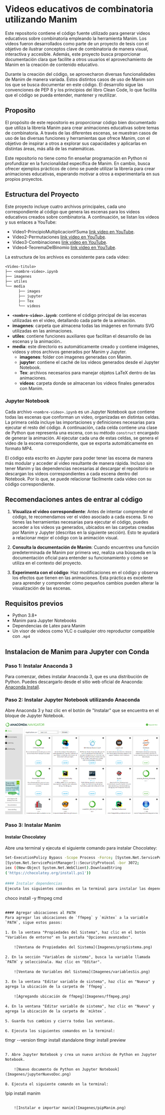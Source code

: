 # Videos educativos de combinatoria utilizando Manim

Este repositorio contiene el código fuente utilizado para generar videos educativos sobre combinatoria empleando la herramienta Manim. Los videos fueron desarrollados como parte de un proyecto de tesis con el objetivo de ilustrar conceptos clave de combinatoria de manera visual, interactiva y accesible. Además, este proyecto busca proporcionar documentación clara que facilite a otros usuarios el aprovechamiento de Manim en la creación de contenido educativo.

Durante la creación del código, se aprovecharon diversas funcionalidades de Manim de manera variada. Estos distintos casos de uso de Manim son los que se busca documentar en este código.  El desarrollo sigue las convenciones de PEP 8 y los principios del libro Clean Code, lo que facilita que el código se pueda entender, mantener y reutilizar.

## Proposito
El propósito de este repositorio es proporcionar código bien documentado que utiliza la librería Manim para crear animaciones educativas sobre temas de combinatoria. A través de las diferentes escenas, se muestran casos de uso de las diversas funciones y herramientas que ofrece Manim, con el objetivo de inspirar a otros a explorar sus capacidades y aplicarlas en distintas áreas, más allá de las matemáticas.

Este repositorio no tiene como fin enseñar programación en Python ni profundizar en la funcionalidad específica de Manim. En cambio, busca ofrecer ejemplos prácticos de cómo se puede utilizar la librería para crear animaciones educativas, esperando motivar a otros a experimentarla en sus propios proyectos.
   
## Estructura del Proyecto

Este proyecto incluye cuatro archivos principales, cada uno correspondiente al código que genera las escenas para los videos educativos creados sobre combinatoria. A continuación, se listan los videos y sus enlaces a YouTube:
* Video1-PrincipioMultiplicacionYSuma [link video en YouTube](https://youtu.be/ePPxuT6K6Cg?si=6eOuTOtu87mKtMPv).
* Video2-Permutaciones [link video en YouTube](https://youtu.be/oKf17k7p4GM?si=P4w1DrE1km2NYksn).
* Video3-Combinaciones [link video en YouTube](https://youtu.be/DA367kQNuNk?si=XzI9QgGHI2b4ZcNS).
* Video4-TeoremaDelBinomio [link video en YouTube](https://youtu.be/7FfBGBBckDk?si=H_vxqvjx3WhKTDtO).

La estructura de los archivos es consistente para cada video:
```
<Video-titulo>
├── <nombre-video>.ipynb
├── imagenes
├── utiles
└── media
      ├── images
      ├── jupyter
      ├── Tex
      └── videos
```
* **```<nombre-video>.ipynb```**: contiene el código principal de las escenas utilizadas en el video, detallando cada parte de la animación.
* **imagenes**: carpeta que almacena todas las imágenes en formato SVG utilizadas en las animaciones.
* **utiles**: contiene funciones auxiliares que facilitan el desarrollo de las escenas y la animación..
* **media**: este directorio es automáticamente creado y contiene imágenes, videos y otros archivos generados por Manim y Jupyter.
  * **imagenes**: folder con imagenes generadas con Manim.
  * **jupyter**: contiene el caché de los videos generados desde el Jupyter Notebook.
  * **Tex**: archivos necesarios para manejar objetos LaTeX dentro de las animaciones.
  * **videos**: carpeta donde se almacenan los videos finales generados con Manim.

### Jupyter Notebook
Cada archivo ```<nombre-video>.ipynb``` es un Jupyter Notebook que contiene todas las escenas que conforman un video, organizadas en distintas celdas. La primera celda incluye las importaciones y definiciones necesarias para ejecutar el resto del código. A continuación, cada celda contiene una clase de Python que representa una escena, con su método ```construct``` encargado de generar la animación. Al ejecutar cada una de estas celdas, se genera el video de la escena correspondiente, que se exporta automáticamente en formato MP4. 

El código esta escrito en Jupyter para poder tener las escena de manera más modular y acceder al video resultante de manera rápida. Incluso sin tener Manim y las dependencias necesarias al descargar el repositorio se descargan los videos correspondientes a cada escena dentro del Notebook. Por lo que, se puede relacionar fácilmente cada video con su código correspondiente.

## Recomendaciones antes de entrar al código
1. **Visualiza el video correspondiente**: Antes de intentar comprender el código, te recomendamos ver el video asociado a cada escena. Si no tienes las herramientas necesarias para ejecutar el código, puedes acceder a los videos ya generados, ubicados en las carpetas creadas por Manim y Jupyter (descritas en la siguiente sección). Esto te ayudará a relacionar mejor el código con la animación visual.

2. **Consulta la documentación de Manim**: Cuando encuentres una función predeterminada de Manim por primera vez, realiza una búsqueda en la documentación oficial para entender su funcionamiento y cómo se utiliza en el contexto del proyecto.

3. **Experimenta con el código**: Haz modificaciones en el código y observa los efectos que tienen en las animaciones. Esta práctica es excelente para aprender y comprender cómo pequeños cambios pueden alterar la visualización de las escenas.

## Requisitos previos
* Python 3.8+
* Manim para Jupyter Notebooks
* Dependencias de Latex para Manim
* Un visor de videos como VLC o cualquier otro reproductor compatible con ```.mp4```
  
## Instalacion de Manim para Jupyter con Conda

### Paso 1: Instalar Anaconda 3
Para comenzar, debes instalar Anaconda 3, que es una distribución de Python. Puedes descargarlo desde el sitio web oficial de Anaconda: [Anaconda Install](https://docs.anaconda.com/free/anaconda/install/index.html).

### Paso 2: Instalar Jupyter Notebook utilizando Anaconda
Abre Anaconda 3 y haz clic en el botón de "Instalar" que se encuentra en el bloque de Jupyter Notebook.

![UI de Anaconda 3 con Jupyter Notebook](imagenes/JupyterAnaconda.png)

### Paso 3: Instalar Manim

#### Instalar Chocolatey
Abre una terminal y ejecuta el siguiente comando para instalar Chocolatey:

```bash
Set-ExecutionPolicy Bypass -Scope Process -Force; [System.Net.ServicePointManager]::SecurityProtocol = 
[System.Net.ServicePointManager]::SecurityProtocol -bor 3072; 
iex ((New-Object System.Net.WebClient).DownloadString
('https://chocolatey.org/install.ps1'))

#### Instalar dependencias
Ejecuta los siguientes comandos en la terminal para instalar las dependencias necesarias:

```
choco install -y ffmpeg
cmd
```

#### Agregar ubicaciones al PATH
Para agregar las ubicaciones de `ffmpeg` y `miktex` a la variable `PATH`, sigue estos pasos:

1. En la ventana "Propiedades del Sistema", haz clic en el botón "Variables de entorno" en la pestaña "Opciones avanzadas".

    ![Ventana de Propiedades del Sistema](Imagenes/propSistema.png)

2. En la sección "Variables de sistema", busca la variable llamada `PATH` y selecciónala. Haz clic en "Editar".

    ![Ventana de Variables del Sistema](Imagenes/variablesSis.png)

3. En la ventana "Editar variable de sistema", haz clic en "Nueva" y agrega la ubicación de la carpeta de `ffmpeg`.

    ![Agregando ubicación de ffmpeg](Imagenes/ffmpeg.png)

4. En la ventana "Editar variable de sistema", haz clic en "Nueva" y agrega la ubicación de la carpeta de `miktex`.

5. Guarda tus cambios y cierra todas las ventanas.

6. Ejecuta los siguientes comandos en la terminal:

```
tlmgr --version
tlmgr install standalone
tlmgr install preview
```

7. Abre Jupyter Notebook y crea un nuevo archivo de Python en Jupyter Notebook.

    ![Nuevo documento de Python en Jupyter Notebook](Imagenes/jupyterNuevoDoc.png)

8. Ejecuta el siguiente comando en la terminal:

```
!pip install manim
```

    ![Instalar e importar manim](Imagenes/pipManim.png)
